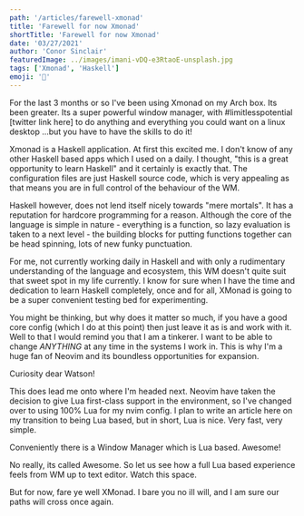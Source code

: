 ```yaml
---
path: '/articles/farewell-xmonad'
title: 'Farewell for now Xmonad'
shortTitle: 'Farewell for now Xmonad'
date: '03/27/2021'
author: 'Conor Sinclair'
featuredImage: ../images/imani-vDQ-e3RtaoE-unsplash.jpg
tags: ['Xmonad', 'Haskell']
emoji: '🍳'
---
```


For the last 3 months or so I've been using Xmonad on my Arch box. Its been greater. Its a super powerful window manager, with #limitlesspotential [twitter link here] to do anything and everything you could want on a linux desktop ...but you have to have the skills to do it!

Xmonad is a Haskell application. At first this excited me. I don't know of any other Haskell based apps which I used on a daily. I thought, "this is a great opportunity to learn Haskell" and it certainly is exactly that. The configuration files are just Haskell source code, which is very appealing as that means you are in full control of the behaviour of the WM.

Haskell however, does not lend itself nicely towards "mere mortals". It has a reputation for hardcore programming for a reason. Although the core of the language is simple in nature - everything is a function, so lazy evaluation is taken to a next level - the building blocks for putting functions together can be head spinning, lots of new funky punctuation.

For me, not currently working daily in Haskell and with only a rudimentary understanding of the language and ecosystem, this WM doesn't quite suit that sweet spot in my life currently. I know for sure when I have the time and dedication to learn Haskell completely, once and for all, XMonad is going to be a super convenient testing bed for experimenting.

You might be thinking, but why does it matter so much, if you have a good core config (which I do at this point) then just leave it as is and work with it. Well to that I would remind you that I am a tinkerer. I want to be able to change _ANYTHING_ at any time in the systems I work in. This is why I'm a huge fan of Neovim and its boundless opportunities for expansion.

Curiosity dear Watson!

This does lead me onto where I'm headed next. Neovim have taken the decision to give Lua first-class support in the environment, so I've changed over to using 100% Lua for my nvim config. I plan to write an article here on my transition to being Lua based, but in short, Lua is nice. Very fast, very simple.

Conveniently there is a Window Manager which is Lua based. Awesome!

No really, its called Awesome. So let us see how a full Lua based experience feels from WM up to text editor. Watch this space.

But for now, fare ye well XMonad. I bare you no ill will, and I am sure our paths will cross once again.
